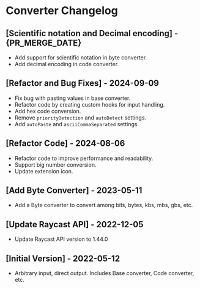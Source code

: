 # Converter Changelog

## [Scientific notation and Decimal encoding] - {PR_MERGE_DATE}

- Add support for scientific notation in byte converter.
- Add decimal encoding in code converter.

## [Refactor and Bug Fixes] - 2024-09-09

- Fix bug with pasting values in base converter.
- Refactor code by creating custom hooks for input handling.
- Add hex code conversion.
- Remove `priorityDetection` and `autoDetect` settings.
- Add `autoPaste` and `asciiCommaSeparated` settings.

## [Refactor Code] - 2024-08-06

- Refactor code to improve performance and readability.
- Support big number conversion.
- Update extension icon.

## [Add Byte Converter] - 2023-05-11

- Add a Byte converter to convert among bits, bytes, kbs, mbs, gbs, etc.

## [Update Raycast API] - 2022-12-05

- Update Raycast API version to 1.44.0

## [Initial Version] - 2022-05-12

- Arbitrary input, direct output. Includes Base converter, Code converter, etc.
